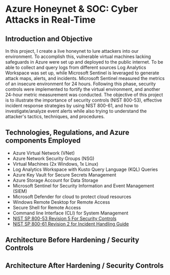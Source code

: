 # Azure Honeynet & SOC: Cyber Attacks in Real-Time

## Introduction and Objective 

In this project, I create a live honeynet to lure attackers into our environment. To accomplish this, vulnerable virtual machines lacking safeguards in Azure were set up and deployed to the public internet. To be able to collect and query logs from different sources Log Analytics Workspace was set up, while Microsoft Sentinel is leveraged to generate attack maps, alerts, and incidents. Microsoft Sentinel measured the metrics of an insecure environment for 24 hours. Following this phase, security controls were implemented to fortify the virtual environment, and another 24-hour metric measurement was conducted. The objective of this project is to illustrate the importance of security controls (NIST 800-53), effective incident response strategies by using NIST 800-61, and how to investigate/analyze event alerts while also trying to understand the attacker's tactics, techniques, and procedures. 

## Technologies, Regulations, and Azure components Employed 
* Azure Virtual Network (VNet)
* Azure Network Security Groups (NSG)
* Virtual Machines (2x Windows, 1x Linux)
* Log Analytics Workspace with Kusto Query Language (KQL) Queries
* Azure Key Vault for Secure Secrets Management
* Azure Storage Account for Data Storage
* Microsoft Sentinel for Security Information and Event Management (SIEM)
* Microsoft Defender for cloud to protect cloud resources
* Windows Remote Desktop for Remote Access
* Secure Shell for Remote Access 
* Command line Interface (CLI) for System Management
* [NIST SP 800-53 Revision 5 For Security Controls](https://csrc.nist.gov/projects/cprt/catalog#/cprt/framework/version/SP_800_53_5_1_0/home)
* [NIST SP 800-61 Revision 2 for Incident Handling Guide](https://nvlpubs.nist.gov/nistpubs/SpecialPublications/NIST.SP.800-61r2.pdf)

## Architecture Before Hardening / Security Controls 


## Architecture After Hardening / Security Controls

